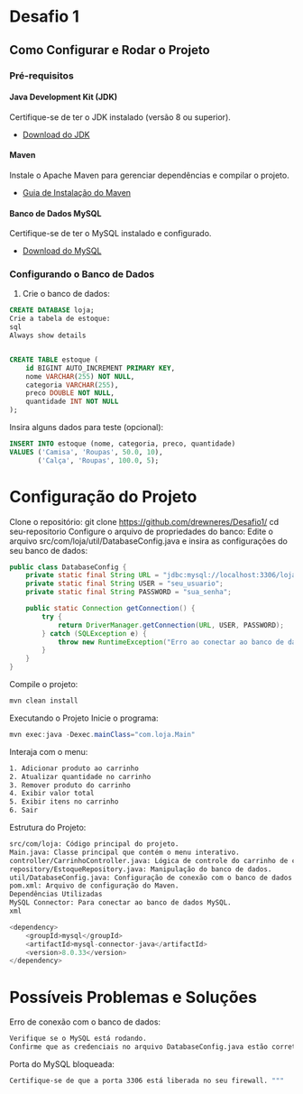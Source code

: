 # Desafio 1 

## Como Configurar e Rodar o Projeto

### Pré-requisitos

#### Java Development Kit (JDK)

Certifique-se de ter o JDK instalado (versão 8 ou superior).

- [Download do JDK](https://www.oracle.com/java/technologies/javase-jdk11-downloads.html)

#### Maven

Instale o Apache Maven para gerenciar dependências e compilar o projeto.

- [Guia de Instalação do Maven](https://maven.apache.org/install.html)

#### Banco de Dados MySQL

Certifique-se de ter o MySQL instalado e configurado.

- [Download do MySQL](https://dev.mysql.com/downloads/)

### Configurando o Banco de Dados

1. Crie o banco de dados:

```sql
CREATE DATABASE loja;
Crie a tabela de estoque:
sql
Always show details


CREATE TABLE estoque (
    id BIGINT AUTO_INCREMENT PRIMARY KEY,
    nome VARCHAR(255) NOT NULL,
    categoria VARCHAR(255),
    preco DOUBLE NOT NULL,
    quantidade INT NOT NULL
);
```


Insira alguns dados para teste (opcional):
```sql
INSERT INTO estoque (nome, categoria, preco, quantidade)
VALUES ('Camisa', 'Roupas', 50.0, 10),
       ('Calça', 'Roupas', 100.0, 5);
```
# Configuração do Projeto
Clone o repositório:
git clone https://github.com/drewneres/Desafio1/
cd seu-repositorio
Configure o arquivo de propriedades do banco:
Edite o arquivo src/com/loja/util/DatabaseConfig.java e insira as configurações do seu banco de dados:

```java
public class DatabaseConfig {
    private static final String URL = "jdbc:mysql://localhost:3306/loja";
    private static final String USER = "seu_usuario";
    private static final String PASSWORD = "sua_senha";

    public static Connection getConnection() {
        try {
            return DriverManager.getConnection(URL, USER, PASSWORD);
        } catch (SQLException e) {
            throw new RuntimeException("Erro ao conectar ao banco de dados", e);
        }
    }
}
```
Compile o projeto:
```bash
mvn clean install
```

Executando o Projeto
Inicie o programa:
```java
mvn exec:java -Dexec.mainClass="com.loja.Main"
```
Interaja com o menu:
```bash
1. Adicionar produto ao carrinho
2. Atualizar quantidade no carrinho
3. Remover produto do carrinho
4. Exibir valor total
5. Exibir itens no carrinho
6. Sair
```
Estrutura do Projeto:
```bash
src/com/loja: Código principal do projeto.
Main.java: Classe principal que contém o menu interativo.
controller/CarrinhoController.java: Lógica de controle do carrinho de compras.
repository/EstoqueRepository.java: Manipulação do banco de dados.
util/DatabaseConfig.java: Configuração de conexão com o banco de dados.
pom.xml: Arquivo de configuração do Maven.
Dependências Utilizadas
MySQL Connector: Para conectar ao banco de dados MySQL.
xml
```

```java
<dependency>
    <groupId>mysql</groupId>
    <artifactId>mysql-connector-java</artifactId>
    <version>8.0.33</version>
</dependency>
```
# Possíveis Problemas e Soluções
Erro de conexão com o banco de dados:
```bash
Verifique se o MySQL está rodando.
Confirme que as credenciais no arquivo DatabaseConfig.java estão corretas.
```

Porta do MySQL bloqueada:
```bash
Certifique-se de que a porta 3306 está liberada no seu firewall. """
```
